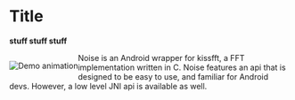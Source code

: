 # Title
__stuff stuff stuff__

<p style="float:left;">
  <img alt="Demo animation" src="http://ivoh.org/dev/wp-content/uploads/2013/07/ChrisPalmer_w_sq-56x56.jpg">
</p>

Noise is an Android wrapper for kissfft, a FFT implementation written in C.
Noise features an api that is designed to be easy to use, and familiar for Android devs.
However, a low level JNI api is available as well.
